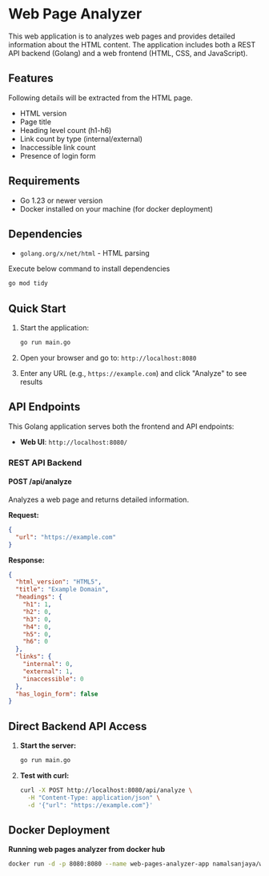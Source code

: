# Web Page Analyzer

This web application is to analyzes web pages and provides detailed information about the HTML content. The application includes both a REST API backend (Golang) and a web frontend (HTML, CSS, and JavaScript).

## Features

Following details will be extracted from the HTML page.

- HTML version
- Page title
- Heading level count (h1-h6)
- Link count by type (internal/external)
- Inaccessible link count
- Presence of login form


## Requirements

- Go 1.23 or newer version
- Docker installed on your machine (for docker deployment)

## Dependencies

- `golang.org/x/net/html` - HTML parsing

Execute below command to install dependencies
   ```bash
   go mod tidy
   ```


## Quick Start

1. Start the application:
   ```bash
   go run main.go
   ```

2. Open your browser and go to: `http://localhost:8080`

3. Enter any URL (e.g., `https://example.com`) and click "Analyze" to see results


## API Endpoints

This Golang application serves both the frontend and API endpoints:

- **Web UI**: `http://localhost:8080/`


### REST API Backend

#### POST /api/analyze

Analyzes a web page and returns detailed information.

**Request:**
```json
{
  "url": "https://example.com"
}
```

**Response:**
```json
{
  "html_version": "HTML5",
  "title": "Example Domain",
  "headings": {
    "h1": 1,
    "h2": 0,
    "h3": 0,
    "h4": 0,
    "h5": 0,
    "h6": 0
  },
  "links": {
    "internal": 0,
    "external": 1,
    "inaccessible": 0
  },
  "has_login_form": false
}
```

## Direct Backend API Access

1. **Start the server:**
   ```bash
   go run main.go
   ```

2. **Test with curl:**
   ```bash
   curl -X POST http://localhost:8080/api/analyze \
     -H "Content-Type: application/json" \
     -d '{"url": "https://example.com"}'
   ```

## Docker Deployment

**Running web pages analyzer from docker hub**
   ```bash
   docker run -d -p 8080:8080 --name web-pages-analyzer-app namalsanjaya/web-pages-analyzer:v1.0.0
   ```
